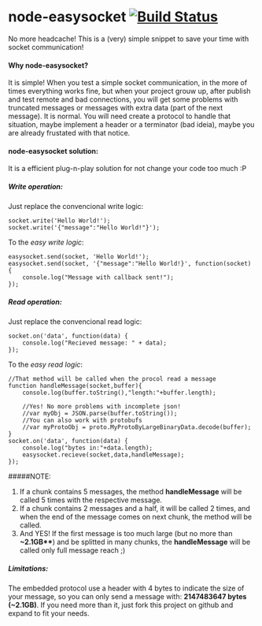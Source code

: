# node-easysocket [![Build Status](https://travis-ci.org/irineu/node-easysocket.svg?branch=master)](https://travis-ci.org/irineu/node-easysocket)
No more headcache! This is a (very) simple snippet to save your time with socket communication!

#### Why node-easysocket?
It is simple! When you test a simple socket communication, in the more of times everything works fine, but when your project grouw up, after publish and test remote and bad connections, you will get some problems with truncated messages or messages with extra data (part of the next message). It is normal.
You will need create a protocol to handle that situation, maybe implement a header or a terminator (bad ideia), maybe you are already frustated with that notice.

#### node-easysocket solution:
It is a efficient plug-n-play solution for not change your code too much :P

##### Write operation:
Just replace the convencional write logic:
```
socket.write('Hello World!');
socket.write('{"message":"Hello World!"}');
 ```
 To the *easy write logic*:
```
easysocket.send(socket, 'Hello World!');
easysocket.send(socket, '{"message":"Hello World!}', function(socket) {
    console.log("Message with callback sent!");
});
```

##### Read operation:
Just replace the convencional read logic:
```
socket.on('data', function(data) {
    console.log("Recieved message: " + data);
});
 ```
 To the *easy read logic*:
```
//That method will be called when the procol read a message
function handleMessage(socket,buffer){
    console.log(buffer.toString(),"length:"+buffer.length);
    
    //Yes! No more problems with incomplete json!
    //var myObj = JSON.parse(buffer.toString());
    //You can also work with protobufs
    //var myProtoObj = proto.MyProtoByLargeBinaryData.decode(buffer);
}
socket.on('data', function(data) {
    console.log("bytes in:"+data.length);
    easysocket.recieve(socket,data,handleMessage);
});
```

#####NOTE: 

1. If a chunk contains 5 messages, the method **handleMessage** will be called 5 times with the respective message.
2. If a chunk contains 2 messages and a half, it will be called 2 times, and when the end of the message comes on next chunk, the method will be called.
3. And YES! If the first message is too much large (but no more than **~2.1GB\*\***) and be splitted in many chunks, the **handleMessage** will be called only full message reach ;)
 
##### Limitations:
The embedded protocol use a header with 4 bytes to indicate the size of your message, so you can only send a message with: **2147483647 bytes (~2.1GB)**. If you need more than it, just fork this project on github and expand to fit your needs.